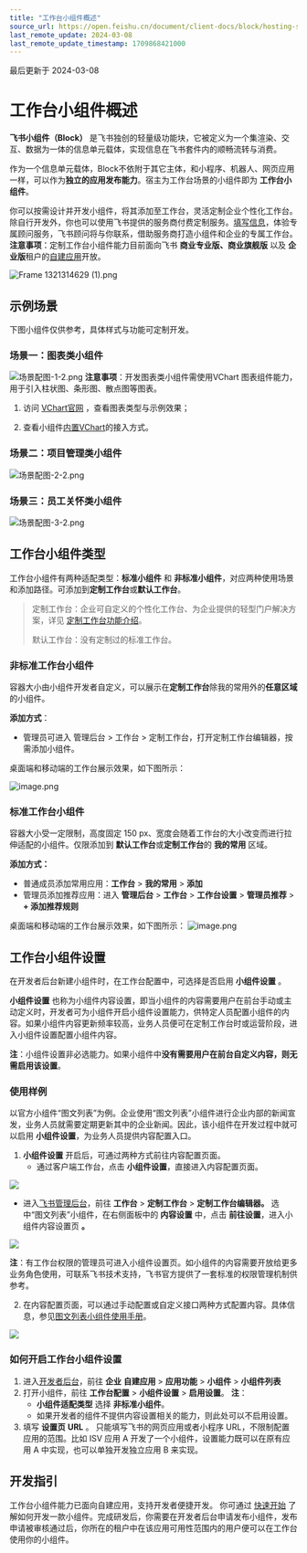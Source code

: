 ```yaml
---
title: "工作台小组件概述"
source_url: https://open.feishu.cn/document/client-docs/block/hosting-scenario-introduction/workplace
last_remote_update: 2024-03-08
last_remote_update_timestamp: 1709868421000
---
```

最后更新于 2024-03-08

# 工作台小组件概述

**飞书小组件（Block）** 是飞书独创的轻量级功能块，它被定义为一个集渲染、交互、数据为一体的信息单元载体，实现信息在飞书套件内的顺畅流转与消费。

作为一个信息单元载体，Block不依附于其它主体，和小程序、机器人、网页应用一样，可以作为**独立的应用发布能力**。宿主为工作台场景的小组件即为 **工作台小组件**。

你可以按需设计并开发小组件，将其添加至工作台，灵活定制企业个性化工作台。除自行开发外，你也可以使用飞书提供的服务商付费定制服务。[填写信息](https://app.feishu.cn/solution_support?solution=dzkf&from=feishugzt)，体验专属顾问服务，飞书顾问将与你联系，借助服务商打造小组件和企业的专属工作台。
**注意事项**：定制工作台小组件能力目前面向飞书 **商业专业版、商业旗舰版** 以及 **企业版**租户的[自建应用](https://open.feishu.cn/document/home/app-types-introduction/self-built-apps-and-store-apps)开放。

![Frame 1321314629 (1).png](https://sf3-cn.feishucdn.com/obj/open-platform-opendoc/73c82122767c9c05849fd8277636223c_S8niCViyKi.png?height=667&lazyload=true&width=1640)

## 示例场景

下图小组件仅供参考，具体样式与功能可定制开发。

### 场景一：图表类小组件

![场景配图-1-2.png](https://sf3-cn.feishucdn.com/obj/open-platform-opendoc/24cd364786ebf573f30b8e3898d893ed_7mLwhWswgQ.png?height=600&lazyload=true&width=1600)
**注意事项**：开发图表类小组件需使用VChart 图表组件能力，用于引入柱状图、条形图、散点图等图表。

1. 访问 [VChart官网](https://www.visactor.io/) ，查看图表类型与示例效果；

2. 查看小组件[内置VChart](https://open.feishu.cn/document/uAjLw4CM/uYjL24iN/block/component/extend/vchart-component)的接入方式。

### 场景二：项目管理类小组件

![场景配图-2-2.png](https://sf3-cn.feishucdn.com/obj/open-platform-opendoc/a031d8492748b22a2fa8ddaada6857ad_tQk1r0fPYP.png?height=600&lazyload=true&width=1600)

### 场景三：员工关怀类小组件

![场景配图-3-2.png](https://sf3-cn.feishucdn.com/obj/open-platform-opendoc/05d38e3fb751b122a54ac92c160a3efe_ipo14guPPp.png?height=600&lazyload=true&width=1600)

## 工作台小组件类型

工作台小组件有两种适配类型：**标准小组件** 和 **非标准小组件**，对应两种使用场景和添加路径。可添加到**定制工作台**或**默认工作台**。

> 定制工作台：企业可自定义的个性化工作台、为企业提供的轻型门户解决方案，详见 [定制工作台功能介绍](https://www.feishu.cn/hc/articles/507240292326)。
> 
> 默认工作台：没有定制过的标准工作台。

### 非标准工作台小组件
容器大小由小组件开发者自定义，可以展示在**定制工作台**除我的常用外的**任意区域**的小组件。

**添加方式**：
- 管理员可进入 管理后台 > 工作台 > 定制工作台，打开定制工作台编辑器，按需添加小组件。

桌面端和移动端的工作台展示效果，如下图所示：

![image.png](https://sf3-cn.feishucdn.com/obj/open-platform-opendoc/9f82901c0d2191e8517b7062792dad39_G9NKs8BkLw.png?height=1402&lazyload=true&width=1640)

### 标准工作台小组件

容器大小受一定限制，高度固定 150 px、宽度会随着工作台的大小改变而进行拉伸适配的小组件。仅限添加到 **默认工作台**或**定制工作台**的 **我的常用** 区域。

**添加方式：** 
- 	普通成员添加常用应用：**工作台** > **我的常用** > **添加**
- 管理员添加推荐应用：进入 **管理后台** > **工作台** > **工作台设置** > **管理员推荐** > **+ 添加推荐规则**

桌面端和移动端的工作台展示效果，如下图所示：
![image.png](https://sf3-cn.feishucdn.com/obj/open-platform-opendoc/ea7e3e5212f3cd15d2e7e117c21e5f0b_V8sbkMh4OS.png?height=1402&lazyload=true&width=1640)

## 工作台小组件设置

在开发者后台新建小组件时，在工作台配置中，可选择是否启用 **小组件设置** 。

**小组件设置** 也称为小组件内容设置，即当小组件的内容需要用户在前台手动或主动定义时，开发者可为小组件开启小组件设置能力，供特定人员配置小组件的内容。如果小组件内容更新频率较高，业务人员便可在定制工作台时或运营阶段，进入小组件设置配置小组件内容。

**注**：小组件设置非必选能力。如果小组件中**没有需要用户在前台自定义内容，则无需启用该设置**。

### 使用样例

以官方小组件“图文列表”为例。企业使用“图文列表”小组件进行企业内部的新闻宣发，业务人员就需要定期更新其中的企业新闻。因此，该小组件在开发过程中就可以启用 **小组件设置**，为业务人员提供内容配置入口。
1. **小组件设置** 开启后，可通过两种方式前往内容配置页面。
   - 通过客户端工作台，点击 **小组件设置**，直接进入内容配置页面。

![](https://sf3-cn.feishucdn.com/obj/open-platform-opendoc/ca4d6c531ea4921f2e9f461dfa85f891_Ix9KSiZ6yh.png?height=648&lazyload=true&width=1392)
   - 进入[飞书管理后台](https://feishu.cn/admin)，前往 **工作台** > **定制工作台** > **定制工作台编辑器。** 选中“图文列表”小组件，在右侧面板中的 **内容设置** 中，点击 **前往设置**，进入小组件内容设置页 **。**

![](https://sf3-cn.feishucdn.com/obj/open-platform-opendoc/54bc2b7fbb657231909eab138756d813_HXuJXSvjDr.png?height=1374&lazyload=true&width=2744)

**注**：有工作台权限的管理员可进入小组件设置页。如小组件的内容需要开放给更多业务角色使用，可联系飞书技术支持，飞书官方提供了一套标准的权限管理机制供参考。

2. 在内容配置页面，可以通过手动配置或自定义接口两种方式配置内容。具体信息，参见[图文列表小组件使用手册](https://www.feishu.cn/hc/zh-CN/articles/915197965359#tabs0|lineguid-beJmDN)。

![](https://sf3-cn.feishucdn.com/obj/open-platform-opendoc/93a5a623d14eb97b145f023e87324f3f_r9zfVoIsJ9.png?height=974&lazyload=true&width=2722)

### 如何开启工作台小组件设置
1.  进入[开发者后台](https://open.feishu.cn/app?lang=zh-CN)，前往 **企业** **自建应用** > **应用功能** > **小组件** > **小组件列表**
2. 打开小组件，前往 **工作台配置** > **小组件设置** > **启用设置**。
**注**：
   - **小组件适配类型** 选择 **非标准小组件**。
   - 如果开发者的组件不提供内容设置相关的能力，则此处可以不启用设置。
3. 填写 **设置页** **URL** 。
只能填写飞书的网页应用或者小程序 URL，不限制配置应用的范围。比如 ISV 应用 A 开发了一个小组件，设置能力既可以在原有应用 A 中实现，也可以单独开发独立应用 B 来实现。

## 开发指引

工作台小组件能力已面向自建应用，支持开发者便捷开发。
你可通过 [快速开始](https://open.feishu.cn/document/uAjLw4CM/uYjL24iN/block/quick-start) 了解如何开发一款小组件。完成研发后，你需要在开发者后台申请发布小组件，发布申请被审核通过后，你所在的租户中在该应用可用性范围内的用户便可以在工作台使用你的小组件。
